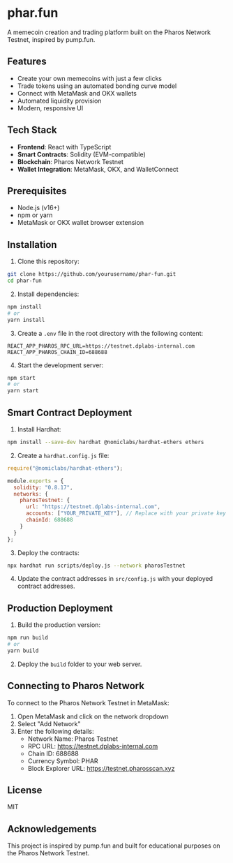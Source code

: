 # phar.fun

A memecoin creation and trading platform built on the Pharos Network Testnet, inspired by pump.fun.

## Features

- Create your own memecoins with just a few clicks
- Trade tokens using an automated bonding curve model
- Connect with MetaMask and OKX wallets
- Automated liquidity provision
- Modern, responsive UI

## Tech Stack

- **Frontend**: React with TypeScript
- **Smart Contracts**: Solidity (EVM-compatible)
- **Blockchain**: Pharos Network Testnet
- **Wallet Integration**: MetaMask, OKX, and WalletConnect

## Prerequisites

- Node.js (v16+)
- npm or yarn
- MetaMask or OKX wallet browser extension

## Installation

1. Clone this repository:
```bash
git clone https://github.com/yourusername/phar-fun.git
cd phar-fun
```

2. Install dependencies:
```bash
npm install
# or
yarn install
```

3. Create a `.env` file in the root directory with the following content:
```
REACT_APP_PHAROS_RPC_URL=https://testnet.dplabs-internal.com
REACT_APP_PHAROS_CHAIN_ID=688688
```

4. Start the development server:
```bash
npm start
# or
yarn start
```

## Smart Contract Deployment

1. Install Hardhat:
```bash
npm install --save-dev hardhat @nomiclabs/hardhat-ethers ethers
```

2. Create a `hardhat.config.js` file:
```javascript
require("@nomiclabs/hardhat-ethers");

module.exports = {
  solidity: "0.8.17",
  networks: {
    pharosTestnet: {
      url: "https://testnet.dplabs-internal.com",
      accounts: ["YOUR_PRIVATE_KEY"], // Replace with your private key
      chainId: 688688
    }
  }
};
```

3. Deploy the contracts:
```bash
npx hardhat run scripts/deploy.js --network pharosTestnet
```

4. Update the contract addresses in `src/config.js` with your deployed contract addresses.

## Production Deployment

1. Build the production version:
```bash
npm run build
# or
yarn build
```

2. Deploy the `build` folder to your web server.

## Connecting to Pharos Network

To connect to the Pharos Network Testnet in MetaMask:

1. Open MetaMask and click on the network dropdown
2. Select "Add Network"
3. Enter the following details:
   - Network Name: Pharos Testnet
   - RPC URL: https://testnet.dplabs-internal.com
   - Chain ID: 688688
   - Currency Symbol: PHAR
   - Block Explorer URL: https://testnet.pharosscan.xyz

## License

MIT

## Acknowledgements

This project is inspired by pump.fun and built for educational purposes on the Pharos Network Testnet.
